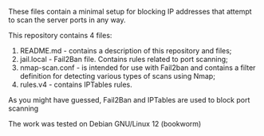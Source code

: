 These files contain a minimal setup for blocking IP addresses that attempt to scan the server ports in any way.

This repository contains 4 files:
1) README.md - contains a description of this repository and files;
2) jail.local - Fail2Ban file. Contains rules related to port scanning;
3) nmap-scan.conf - is intended for use with Fail2ban and contains a filter definition for detecting various types of scans using Nmap;
4) rules.v4 - contains IPTables rules.

As you might have guessed, Fail2Ban and IPTables are used to block port scanning

The work was tested on Debian GNU/Linux 12 (bookworm)
